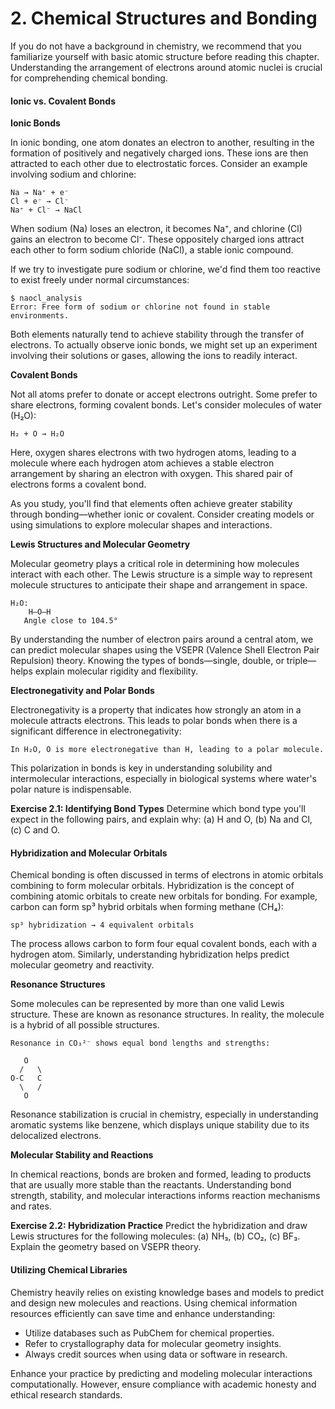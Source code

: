 # 2. Chemical Structures and Bonding

If you do not have a background in chemistry, we recommend that you familiarize yourself with basic atomic structure before reading this chapter. Understanding the arrangement of electrons around atomic nuclei is crucial for comprehending chemical bonding.

#### Ionic vs. Covalent Bonds <a href="#ionic-vs-covalent-bonds" id="ionic-vs-covalent-bonds"></a>

**Ionic Bonds**

In ionic bonding, one atom donates an electron to another, resulting in the formation of positively and negatively charged ions. These ions are then attracted to each other due to electrostatic forces. Consider an example involving sodium and chlorine:

```plaintext
Na → Na⁺ + e⁻
Cl + e⁻ → Cl⁻
Na⁺ + Cl⁻ → NaCl
```

When sodium (Na) loses an electron, it becomes Na⁺, and chlorine (Cl) gains an electron to become Cl⁻. These oppositely charged ions attract each other to form sodium chloride (NaCl), a stable ionic compound.

If we try to investigate pure sodium or chlorine, we'd find them too reactive to exist freely under normal circumstances:

```
$ naocl_analysis
Error: Free form of sodium or chlorine not found in stable environments.
```

Both elements naturally tend to achieve stability through the transfer of electrons. To actually observe ionic bonds, we might set up an experiment involving their solutions or gases, allowing the ions to readily interact.

**Covalent Bonds**

Not all atoms prefer to donate or accept electrons outright. Some prefer to share electrons, forming covalent bonds. Let's consider molecules of water (H₂O):

```plaintext
H₂ + O → H₂O
```

Here, oxygen shares electrons with two hydrogen atoms, leading to a molecule where each hydrogen atom achieves a stable electron arrangement by sharing an electron with oxygen. This shared pair of electrons forms a covalent bond.

As you study, you'll find that elements often achieve greater stability through bonding—whether ionic or covalent. Consider creating models or using simulations to explore molecular shapes and interactions.

**Lewis Structures and Molecular Geometry**

Molecular geometry plays a critical role in determining how molecules interact with each other. The Lewis structure is a simple way to represent molecule structures to anticipate their shape and arrangement in space.

```plaintext
H₂O:
    H—O—H
   Angle close to 104.5°
```

By understanding the number of electron pairs around a central atom, we can predict molecular shapes using the VSEPR (Valence Shell Electron Pair Repulsion) theory. Knowing the types of bonds—single, double, or triple—helps explain molecular rigidity and flexibility.

**Electronegativity and Polar Bonds**

Electronegativity is a property that indicates how strongly an atom in a molecule attracts electrons. This leads to polar bonds when there is a significant difference in electronegativity:

```plaintext
In H₂O, O is more electronegative than H, leading to a polar molecule.
```

This polarization in bonds is key in understanding solubility and intermolecular interactions, especially in biological systems where water's polar nature is indispensable.

**Exercise 2.1: Identifying Bond Types**
Determine which bond type you'll expect in the following pairs, and explain why: (a) H and O, (b) Na and Cl, (c) C and O.


#### Hybridization and Molecular Orbitals <a href="#hybridization-and-molecular-orbitals" id="hybridization-and-molecular-orbitals"></a>

Chemical bonding is often discussed in terms of electrons in atomic orbitals combining to form molecular orbitals. Hybridization is the concept of combining atomic orbitals to create new orbitals for bonding. For example, carbon can form sp³ hybrid orbitals when forming methane (CH₄):

```plaintext
sp³ hybridization → 4 equivalent orbitals
```

The process allows carbon to form four equal covalent bonds, each with a hydrogen atom. Similarly, understanding hybridization helps predict molecular geometry and reactivity.

**Resonance Structures**

Some molecules can be represented by more than one valid Lewis structure. These are known as resonance structures. In reality, the molecule is a hybrid of all possible structures.

```plaintext
Resonance in CO₃²⁻ shows equal bond lengths and strengths:

   O
  /   \  
O-C   C
  \   /
   O
```

Resonance stabilization is crucial in chemistry, especially in understanding aromatic systems like benzene, which displays unique stability due to its delocalized electrons.

**Molecular Stability and Reactions**

In chemical reactions, bonds are broken and formed, leading to products that are usually more stable than the reactants. Understanding bond strength, stability, and molecular interactions informs reaction mechanisms and rates.

**Exercise 2.2: Hybridization Practice**
Predict the hybridization and draw Lewis structures for the following molecules: (a) NH₃, (b) CO₂, (c) BF₃. Explain the geometry based on VSEPR theory.

#### Utilizing Chemical Libraries <a href="#utilizing-chemical-libraries" id="utilizing-chemical-libraries"></a>

Chemistry heavily relies on existing knowledge bases and models to predict and design new molecules and reactions. Using chemical information resources efficiently can save time and enhance understanding:

* Utilize databases such as PubChem for chemical properties.
* Refer to crystallography data for molecular geometry insights.
* Always credit sources when using data or software in research.

Enhance your practice by predicting and modeling molecular interactions computationally. However, ensure compliance with academic honesty and ethical research standards.